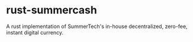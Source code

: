 # rust-summercash

A rust implementation of SummerTech's in-house decentralized, zero-fee, instant digital currency.
